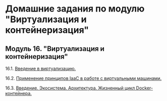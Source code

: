 # Домашние задания по модулю "Виртуализация и контейнеризация"


## Модуль 16. "Виртуализация и контейнеризация"

16.1. [Введение в виртуализацию.](https://github.com/BaryshnikovNV/netology-devops/blob/virt-02-iaac/VIRTD-35/virt/16.1-virt-01-basics/virt-01-basics.md)

16.2. [Применение принципов IaaC в работе с виртуальными машинами.](https://github.com/BaryshnikovNV/netology-devops/blob/virt-02-iaac/VIRTD-35/virt/16.2-virt-02-iaac/virt-02-iaac.md)

16.3. [Введение. Экосистема. Архитектура. Жизненный цикл Docker-контейнера.](https://github.com/BaryshnikovNV/netology-devops/blob/virt-03-docker/VIRTD-35/virt/16.3-virt-03-docker/virt-03-docker.md)